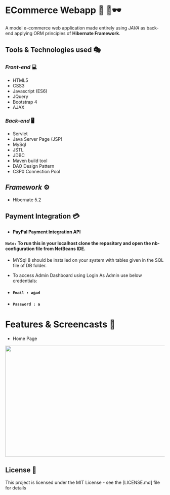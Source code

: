 # ECommerce Webapp :ticket: :convenience_store::dark_sunglasses:

A model e-commerce web application made entirely using *JAVA* as back-end applying ORM principles of <b>Hibernate Framework</b>.

## Tools & Technologies used :performing_arts:

### *Front-end* :computer:

* HTML5
* CSS3
* Javascript (ES6)
* JQuery
* Bootstrap 4
* AJAX

### *Back-end* :desktop_computer:

* Servlet
* Java Server Page (JSP)
* MySql
* JSTL
* JDBC
* Maven build tool
* DAO Design Pattern
* C3P0 Connection Pool

## *Framework* :gear:
* Hibernate 5.2 

## Payment Integration :credit_card:
* #### PayPal Payment Integration API

 #### ``Note:`` To run this in your localhost clone the repository and open the nb-configuration file from NetBeans IDE.  
 * MYSql 8 should be installed on your system with tables given in the SQL file of  DB folder.
 
 * To access Admin Dashboard using Login As Admin use below credentials:
 * #### `````````````Email : a@ad `````````````
 * #### `````````````Password : a `````````````
 
 # Features &  Screencasts :iphone:
 
 * Home Page
<img src="http://g.recordit.co/MQ0wUUW7m2.gif" width="650" height="350" />


        




## License :rocket:

This project is licensed under the MIT License - see the [LICENSE.md] file for details

